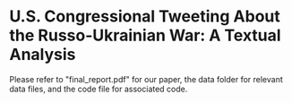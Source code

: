 # U.S. Congressional Tweeting About the Russo-Ukrainian War: A Textual Analysis

Please refer to "final_report.pdf" for our paper, the data folder for relevant data files, and the code file for associated code.

